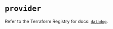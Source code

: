 # `provider`

Refer to the Terraform Registry for docs: [`datadog`](https://registry.terraform.io/providers/datadog/datadog/3.39.0/docs).
